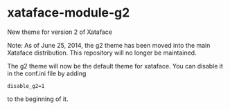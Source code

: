 xataface-module-g2
==================

New theme for version 2 of Xataface

Note:  As of June 25, 2014, the g2 theme has been moved into the main Xataface distribution.  This repository will no longer be maintained.

The g2 theme will now be the default theme for xataface.  You can disable it in the conf.ini  file by adding 

~~~
disable_g2=1
~~~

to the beginning of it.
